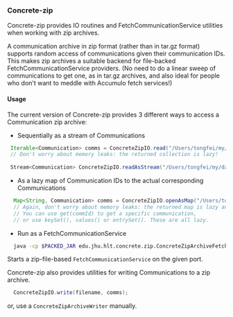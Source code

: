 ### Concrete-zip

Concrete-zip provides IO routines and FetchCommunicationService utilities
when working with zip archives.

A communication archive in zip format (rather than in tar.gz format) 
supports random access of communications given their communication IDs.
This makes zip archives a suitable backend for file-backed
FetchCommunicationService providers. (No need to do a linear sweep of
communications to get one, as in tar.gz archives, and also ideal for 
people who don't want to meddle with Accumulo fetch services!)

#### Usage

The current version of Concrete-zip provides 3 different ways to access
a Communication zip archive:

* Sequentially as a stream of Communications

```java
 Iterable<Communication> comms = ConcreteZipIO.read("/Users/tongfei/my/data/LDC2014E13filtered/test.zip")
 // Don't worry about memory leaks: the returned collection is lazy!
 
 Stream<Communication> ConcreteZipIO.readAsStream("/Users/tongfei/my/data/LDC2014E13filtered/test.zip")
```

* As a lazy map of Communication IDs to the actual corresponding Communications

```java
  Map<String, Communication> comms = ConcreteZipIO.openAsMap("/Users/tongfei/my/data/LDC2014E13filtered/test.zip")
  // Again, don't worry about memory leaks: the returned map is lazy and immutable.
  // You can use get(commId) to get a specific communication, 
  // or use keySet(), values() or entrySet(). These are all lazy.
```

* Run as a FetchCommunicationService

```sh
  java -cp $PACKED_JAR edu.jhu.hlt.concrete.zip.ConcreteZipArchiveFetchServiceLauncher $PATH_TO_ZIP $PORT
```
Starts a zip-file-based `FetchCommunicationService` on the given port.

Concrete-zip also provides utilities for writing Communications to a zip
archive.

```java
  ConcreteZipIO.write(filename, comms);
```
or, use a `ConcreteZipArchiveWriter` manually.

